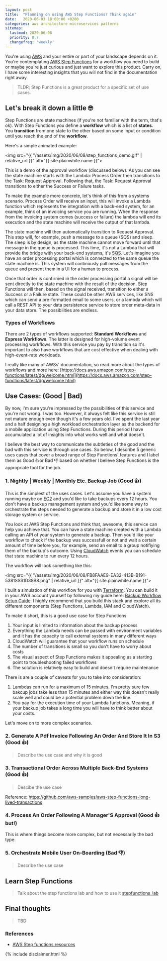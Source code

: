 ```yaml
---
layout: post
title:  "Planning on using AWS Step Functions? Think again"
date:   2020-06-03 18:00:00 +0200
categories: aws architecture microservices patterns
sitemap:
  lastmod: 2020-06-08
  priority: 0.7
  changefreq: 'weekly'
---
```


You're using [AWS](https://aws.amazon.com/) and your entire or part of your landscape depends on it. You're contemplating [AWS Step Functions](https://aws.amazon.com/step-functions/) for a workflow you need to build or maybe you're just curious and just want to explore this product. Carry on, I have some interesting insights that you will not find in the documentation right away.

> TLDR; Step Functions is a great product for a specific set of use cases.

## Let's break it down a little 🤓

Step Functions are state machines (if you're not familiar with the term, that's ok). With Step Functions you define a **workflow** which is a list of **states**. You **transition** from one state to the other based on some input or condition until you reach the end of the **workflow**.

Here's a simple animated example:

<img src="{{ "/assets/img/2020/06/08/step_functions_demo.gif" | relative_url }}" alt="{{ site.plainwhite.name }}">

This is a demo of the approval workflow (discussed below). As you can see the state machine starts with the Lambda: Process Order then transitions to the Task: Request Approval. Following that, the Task: Request Approval transitions to either the Success or Failure tasks.

To make the example more concrete, let's think of this from a systems scenario. Process Order will receive an input, this will invoke a Lambda function which represents the integration with a back-end system, for an example, think of an invoicing service you are running. When the response from the invoicing system comes (success or failure) the lambda will end its execution and the state machine will receive the output of that lambda. 

The state machine will then automatically transition to Request Approval. This step will, for example, push a message to a queue (SQS) and sleep. The sleep is by design, as the state machine cannot move forward until that message in the queue is processed. This time, it's not a Lambda that will provide the bridge with your back-end systems, it's [SQS](https://aws.amazon.com/sqs/). Let's imagine you have an order processing portal which is connected to the same queue the state machine is. This system will continously pull messages from the queue and present them in a UI for a human to process. 

Once that order is confirmed in the order processing portal a signal will be sent directly to the state machine with the result of the decision. Step Functions will then, based on the signal received, transition to either a Success or a Failure state. These could be other AWS services, like SNS which can send a pre-formatted email to some users, or a lambda which will call a REST API to your data persistence service to store order meta-data in your data store. The possibilities are endless.

### Types of Workflows

There are 2 types of workflows supported: **Standard Workflows** and **Express Workflows**. The latter is designed for high-volume event processing workflows. With this service you pay by transition so it's important to also have workflows that are cost effective when dealing with high-event-rate workloads.

I really like many of AWSs' documentation, so read more about the types of workflows and more here: [https://docs.aws.amazon.com/step-functions/latest/dg/welcome.html](https://docs.aws.amazon.com/step-functions/latest/dg/welcome.html)

## Use Cases: (Good | Bad)

By now, I'm sure you're impressed by the possibilities of this service and you're not wrong. I was too. However, it always felt like this service is still not mature enough even though it's a few years old. I've spent the last year and a half designing a high workload orchestration layer as the backend for a mobile application using Step Functions. During this period I have accumulated a lot of insights into what works well and what doesn't. 

I believe the best way to communicate the subtleties of the good and the bad with this service is through use cases. So below, I describe 5 generic uses cases that cover a broad range of Step Functions' features and I label them as Good 👍or Bad 👎 based on whether I believe Step Functions is the appropriate tool for the job.

### 1. Nightly | Weekly | Monthly Etc. Backup Job (Good 👍)

This is the simplest of the uses cases. Let's assume you have a system running maybe on [EC2](https://aws.amazon.com/ec2/) and you'd like to take backups every 12 hours. You don't have a backup management system and you'd like some way to orchestrate the steps needed to generate a backup and store it in a low cost storage system or service.

You look at AWS Step Functions and think that, awesome, this service can help you achieve that. You can have a state machine created with a Lambda calling an API of your system to generate a backup. Then you'd like your workflow to check if the backup was successfull or not and wait a certain amount of time before you, for example, send an email to a group notifiying them of the backup's outcome. Using [CloudWatch](https://aws.amazon.com/cloudwatch/) events you can schedule that state machine to run every 12 hours.

The workflow will look something like this:

<img src="{{ "/assets/img/2020/06/08/FB8FAAE9-EA32-413B-B191-5381SSS1D38B8.png" | relative_url }}" alt="{{ site.plainwhite.name }}">

I built a simulation of this workflow for you with [Terraform](https://www.terraform.io/). You can build it in your AWS account yourself by following my guide here: [Backup Workflow Setup Guide](https://github.com/Link-/stepfunctions_lab/tree/master/src/workflows/backup_workflow). I highly recommend that you build this stack and explore all its different components (Step Functions, Lambda, IAM and CloudWatch).

To make it short, this is a good use case for Step Functions:
1. Your input is limited to information about the backup process
2. Everything the Lambda needs can be passed with environment variables and it has the capacity to call external systems in many different ways
3. CloudWatch will guarantee that your workflow runs on schedule
4. The number of transitions is small so you don't have to worry about costs
5. The visual aspect of Step Functions makes it appealing as a starting point to troubleshooting failed workflows
6. The solution is relatively easy to build and doesn't require maintenance

There is are a couple of caveats for you to take into consideration:
1. Lambdas can run for a maximum of 15 minutes. I'm pretty sure few bakcup jobs take less than 15 minutes and either way this doesn't really scale well and could be a potential problem down the line.
2. You pay for the execution time of your Lambda functions. Meaning, if your backup job takes a long time you will have to think better about your costs.

Let's move on to more complex scenarios.

### 2. Generate A Pdf Invoice Following An Order And Store It In S3 (Good 👍)

> Describe the use case and why it is good

### 3. Transactional Order Across Multiple Back-End Systems (Good 👍)

> Descibe the use case

Reference: https://github.com/aws-samples/aws-step-functions-long-lived-transactions

### 4. Process An Order Following A Manager'S Approval (Good 👍but!)

This is where things become more complex, but not necessarily the bad type. 

### 5. Orchestrate Mobile User On-Boarding (Bad 👎)

> Describe the use case

## Learn Step Functions

> Talk about the step functions lab and how to use it [stepfunctions_lab](https://github.com/Link-/stepfunctions_lab)

## Final thoughts

> TBD

### References

- [AWS Step functions resources](https://aws.amazon.com/step-functions/resources/?step-functions.sort-by=item.additionalFields.postDateTime&step-functions.sort-order=desc)

{% include disclaimer.html %}

